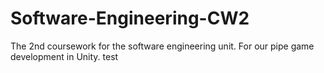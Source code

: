 # Software-Engineering-CW2
The 2nd coursework for the software engineering unit. For our pipe game development in Unity.
test
